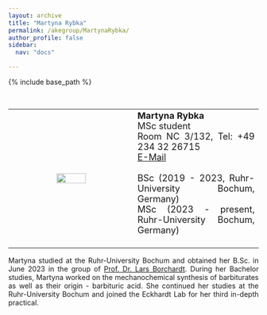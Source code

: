 ```yaml
---
layout: archive
title: "Martyna Rybka"
permalink: /akegroup/MartynaRybka/
author_profile: false
sidebar:
  nav: "docs"

---
```


{% include base_path %}

<font size="2"><br/></font>
<table> <style>table, th, td {border: transparent;}</style> <tr>
<td style="width:50%;" align="center" valign="middle"><img src="https://AKEckhardt.github.io/images/MartynaRybka_2024.jpg" width="50%" height="auto%" align="middle"></td>
<td style="width:50%;" align="justify" valign="middle">
<font size="4">
<b>Martyna Rybka</b><br/>
MSc student<br/>
Room NC 3/132, Tel: +49 234 32 26715<br/>
<a href="mailto:Martyna.Rybka@ruhr-uni-bochum.de">E-Mail</a><br/>
<br/>
BSc (2019 - 2023, Ruhr-University Bochum, Germany)<br/>
MSc (2023 - present, Ruhr-University Bochum, Germany)<br/>
<br/>

</font>
</td>
</tr></table>

<p style='text-align: justify;'>
Martyna studied at the Ruhr-University Bochum and obtained her B.Sc. in June 2023 in the group of 
<a href="https://www.borchardt-group.com/lars-borchardt">Prof. Dr. Lars Borchardt</a>. 
During her Bachelor studies, Martyna worked on the mechanochemical synthesis of barbiturates as well as their origin - barbituric acid. 
She continued her studies at the Ruhr-University Bochum and joined the Eckhardt Lab for her third in-depth practical.
</p>









